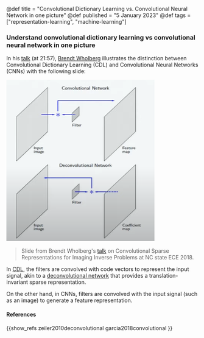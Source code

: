 @def title = "Convolutional Dictionary Learning vs. Convolutional Neural Network in one picture"
@def published = "5 January 2023"
@def tags = ["representation-learning", "machine-learning"]

### Understand convolutional dictionary learning vs convolutional neural network in one picture

In his [talk](https://www.youtube.com/watch?v=lQzzhePX7X0) (at 21:57), [Brendt Wholberg](https://brendt.wohlberg.net/) illustrates the distinction between Convolutional Dictionary Learning (CDL) and Convolutional Neural Networks (CNNs) with the following slide:

![](/blog/pics/wholberg_talk_cnn_vs_cdl2.png)
> Slide from Brendt Wholberg's [talk](https://www.youtube.com/watch?v=lQzzhePX7X0) on Convolutional Sparse Representations for Imaging Inverse Problems at NC state ECE 2018.

In [CDL](../cdl), the filters are convolved with code vectors to represent the input signal, akin to a  [deconvolutional network](https://ieeexplore.ieee.org/abstract/document/5539957) that provides a translation-invariant sparse representation.

On the other hand, in CNNs, filters are convolved with the input signal (such as an image) to generate a feature representation.

#### References

{{show_refs zeiler2010deconvolutional garcia2018convolutional }}